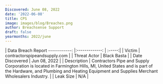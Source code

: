 ```yaml
---
Discovered: June 08, 2022
date: '2022-06-08'
title: CPS
image: images/blog/Breaches.png
author: Breachsense Support
draft: false
yearmonths: 2022/june
---
```



| Data Breach Report
------------:   |:-------------:    | :-----:|
| Victim    | contractorspipeandsupply.com      | 
| Threat Actor    | Black Basta      | 
| Date Discovered    | Jun 08, 2022      | 
| Description    | Contractors Pipe and Supply Corporation is located in Farmington Hills, MI, United States and is part of the Hardware, and Plumbing and Heating Equipment and Supplies Merchant Wholesalers Industry.      | 
| Leak Size    | N/A      | 

